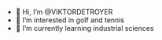 - 👋 Hi, I’m @VIKTORDETROYER
- 👀 I’m interested in golf and tennis
- 🌱 I’m currently learning industrial sciences
